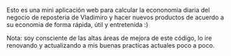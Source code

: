 Esto es una mini aplicación web  para calcular la econonomia diaria del negocio de reposteria de Vladimiro y hacer nuevos productos de acuerdo a su economia de forma rápida, útil y entretenida :)

Nota: soy consciente de las altas áreas de mejora de este código, lo ire renovando y actualizando a mis buenas practicas actuales poco a poco.